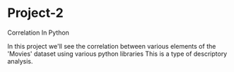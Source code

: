 # Project-2
Correlation In Python

In  this project we'll see the correlation between various elements of the 'Movies' dataset using various python libraries 
This is a type of descriptory analysis.
 
